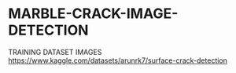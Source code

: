 # MARBLE-CRACK-IMAGE-DETECTION

TRAINING DATASET IMAGES
https://www.kaggle.com/datasets/arunrk7/surface-crack-detection
